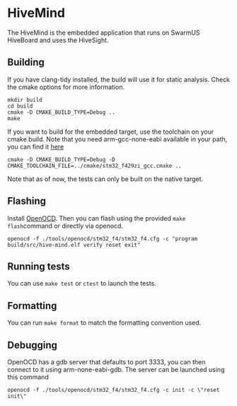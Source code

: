 # HiveMind

The HiveMind is the embedded application that runs on SwarmUS HiveBoard and uses the HiveSight.

## Building

If you have clang-tidy installed, the build will use it for static analysis.
Check the cmake options for more information.

```
mkdir build
cd build
cmake -D CMAKE_BUILD_TYPE=Debug ..
make
```

If you want to build for the embedded target, use the toolchain on your cmake build.
Note that you need arm-gcc-none-eabi available in your path, you can find it [here](https://developer.arm.com/tools-and-software/open-source-software/developer-tools/gnu-toolchain/gnu-rm/downloads)

```
cmake -D CMAKE_BUILD_TYPE=Debug -D CMAKE_TOOLCHAIN_FILE=../cmake/stm32_f429zi_gcc.cmake .. 
```

Note that as of now, the tests can only be built on the native target.

## Flashing

Install [OpenOCD](http://openocd.org/). Then you can flash using the provided `make flash`command or directly via openocd.

```
openocd -f ./tools/openocd/stm32_f4/stm32_f4.cfg -c "program build/src/hive-mind.elf verify reset exit"
```

## Running tests
You can use `make test` or `ctest` to launch the tests.

## Formatting
You can run `make format` to match the formatting convention used.

## Debugging
OpenOCD has a gdb server that defaults to port 3333, you can then connect to it using arm-none-eabi-gdb. The server can be launched using this command

```
openocd -f ./tools/openocd/stm32_f4/stm32_f4.cfg -c init -c \"reset init\"
```
